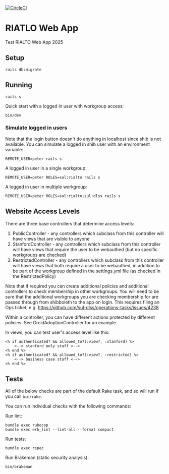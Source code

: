 [![CircleCI](https://dl.circleci.com/status-badge/img/gh/sul-dlss-labs/rialto-web/tree/main.svg?style=svg)](https://dl.circleci.com/status-badge/redirect/gh/sul-dlss-labs/rialto-web/tree/main)

# RIATLO Web App

Test RIALTO Web App 2025

## Setup

```
rails db:migrate
```

## Running

```
rails s
```

Quick start with a logged in user with workgroup access:
```
bin/dev
```

### Simulate logged in users

Note that the login button doesn't do anything in localhost since shib is not available.  You can simulate
a logged in shib user with an environment variable:

```
REMOTE_USER=peter rails s
```


A logged in user in a single workgroup:

```
REMOTE_USER=peter ROLES=sul:rialto rails s
```

A logged in user in multiple workgroup:
```
REMOTE_USER=peter ROLES=sul:rialto;sul:dlss rails s
```

## Website Access Levels

There are three base controllers that determine access levels:
1. PublicController - any controllers which subclass from this controller will have views that are visible to anyone
2. StanfordController - any controllers which subclass from this controller will have views that require the user to be webauthed (but no specific workgroups are checked)
3. RestrictedController - any controllers which subclass from this controller will have views that both require a user to be webauthed, in addition to be part of the workgroup defined in the settings.yml file (as checked in the RestrictedPolicy)

Note that if required you can create additional policies and additional controllers to check membership in other workgroups.  You will need to be sure that the additional workgroups you are checking membership for are passed through from shibboleth to the app on login.  This requires filing an Ops ticket, e.g. https://github.com/sul-dlss/operations-tasks/issues/4238

Within a controller, you can have different actions protected by different policies.  See OrcidAdoptionController for an example.

In views, you can test user's access level like this:

```
<% if authenticated? && allowed_to?(:view?, :stanford) %>
    <--> stanford only stuff <-->
<% end %>
<% if authenticated? && allowed_to?(:view?, :restricted) %>
    <--> business case stuff <-->
<% end %>
```

## Tests

All of the below checks are part of the default Rake task, and so will run if you call `bin/rake`.

You can run individual checks with the following commands:

Run lint:
```
bundle exec rubocop
bundle exec erb_lint --lint-all --format compact
```

Run tests:
```
bundle exec rspec
```

Run Brakeman (static security analysis):
```
bin/brakeman
```
